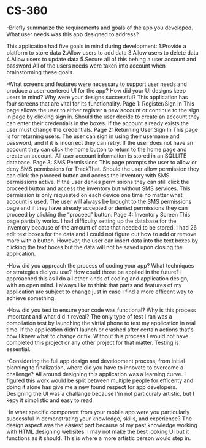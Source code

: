 # CS-360
-Briefly summarize the requirements and goals of the app you developed. What user needs was this app designed to address?

This application had five goals in mind during development:
1.Provide a platform to store data
2.Allow users to add data
3.Allow users to delete data
4.Allow users to update data
5.Secure all of this behing a user account and password
All of the users needs were taken into account when brainstorming these goals.

-What screens and features were necessary to support user needs and produce a user-centered UI for the app? How did your UI designs keep users in mind? Why were your designs successful?
This application has four screens that are vital for its functionality. 
Page 1: Register/Sign In
This page allows the user to either register a new account or continue to the sign in page by clicking sign in. Should the user decide to create an account they can enter their credentials in the boxes. If the account already exists the user must change the credentials.
Page 2: Returning User Sign In
This page is for returning users. The user can sign in using their username and password, and if it is incorrect they can retry. If the user does not have an account they can click the home button to return to the home page and create an account. All user account information is stored in an SQLLITE database.
Page 3: SMS Permissions
This page prompts the user to allow or deny SMS permissions for TrackThat. Should the user allow permission they can click the proceed button and access the inventory with SMS permissions active. If the user denies permissions they can still click the proceed button and access the inventory but without SMS services. This permission is only requested on each device one time no matter what account is used. The user will always be brought to the SMS permissions page and if they have already accepted or denied permissions they can proceed by clicking the “proceed” button.
Page 4: Inventory Screen
This page partially works. I had difficulty setting up the database for the inventory because of the amount of data that needed to be stored. I had 26 edit text boxes for the data and I could not figure out how to add or remove more with a button.
However, the user can insert data into the text boxes by clicking the text boxes but the data will not be saved upon closing the application.

-How did you approach the process of coding your app? What techniques or strategies did you use? How could those be applied in the future?
I approached this as I do all other kinds of coding and application design, with an open mind. I always like to think that parts and features of my application are subject to change just in case I find a more efficent way to achieve something.

-How did you test to ensure your code was functional? Why is this process important and what did it reveal?
The only type of test I ran was a compilation test by launching the virtial phone to test my application in real time. If the application didn't launch or crashed after certain actions that's how I knew what to change or fix. Without this process I would not have completed this project or any other project for that matter. Testing is essential. 

-Considering the full app design and development process, from initial planning to finalization, where did you have to innovate to overcome a challenge?
All around designing this application was a learning curve. I figured this work would be split between multiple people for efficenty and doing it alone has give me a new found respect for app developers. Designing the UI was a challange because I'm not particuraly artistic, but I kepy it simplistic and easy to read.

-In what specific component from your mobile app were you particularly successful in demonstrating your knowledge, skills, and experience?
The design aspect was the easiest part because of my past knowledge working with HTML designing websites. I may not make the best looking UI but it functions as it should. This is where a more artistic person would step in.
